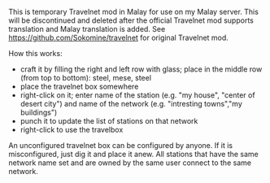 This is temporary Travelnet mod in Malay for use on my Malay server. This will be discontinued and deleted after the official Travelnet mod supports translation and Malay translation is added. See https://github.com/Sokomine/travelnet for original Travelnet mod.

How this works: 

- craft it by filling the right and left row with glass; place in the middle row (from top to bottom): steel, mese, steel
- place the travelnet box somewhere
- right-click on it; enter name of the station (e.g. "my house", "center of desert city") and name of the network (e.g. "intresting towns","my buildings")
- punch it to update the list of stations on that network
- right-click to use the travelbox

An unconfigured travelnet box can be configured by anyone. If it is misconfigured, just dig it and place it anew.
All stations that have the same network name set and are owned by the same user connect to the same network.
